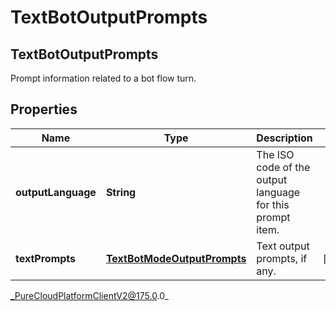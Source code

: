 # TextBotOutputPrompts

## TextBotOutputPrompts
Prompt information related to a bot flow turn.

## Properties

|Name | Type | Description | Notes|
|------------ | ------------- | ------------- | -------------|
| **outputLanguage** | **String** | The ISO code of the output language for this prompt item. | |
| **textPrompts** | [**TextBotModeOutputPrompts**](TextBotModeOutputPrompts) | Text output prompts, if any. | [optional] |



_PureCloudPlatformClientV2@175.0.0_
